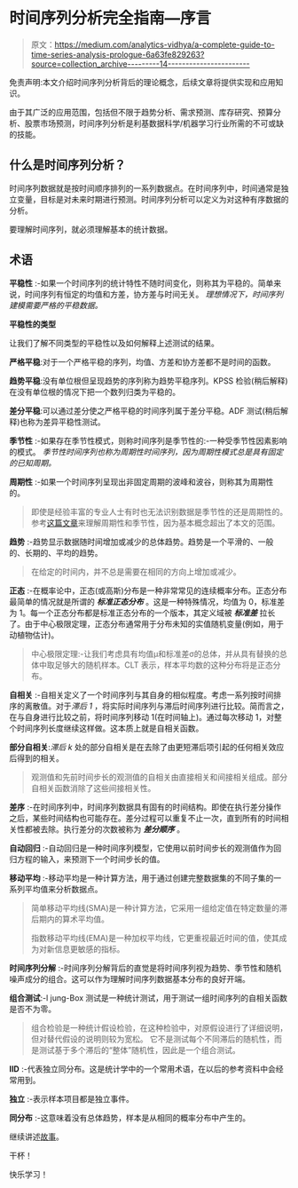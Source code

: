 # 时间序列分析完全指南—序言

> 原文：<https://medium.com/analytics-vidhya/a-complete-guide-to-time-series-analysis-prologue-6a63fe829263?source=collection_archive---------14----------------------->

免责声明:本文介绍时间序列分析背后的理论概念，后续文章将提供实现和应用知识。

由于其广泛的应用范围，包括但不限于趋势分析、需求预测、库存研究、预算分析、股票市场预测，时间序列分析是利基数据科学/机器学习行业所需的不可或缺的技能。

## 什么是时间序列分析？

时间序列数据就是按时间顺序排列的一系列数据点。在时间序列中，时间通常是独立变量，目标是对未来时期进行预测。时间序列分析可以定义为对这种有序数据的分析。

要理解时间序列，就必须理解基本的统计数据。

## 术语

**平稳性** :-如果一个时间序列的统计特性不随时间变化，则称其为平稳的。简单来说，时间序列有恒定的均值和方差，协方差与时间无关。
*理想情况下，时间序列建模需要严格的平稳数据。*

**平稳性的类型**

让我们了解不同类型的平稳性以及如何解释上述测试的结果。

**严格平稳**:对于一个严格平稳的序列，均值、方差和协方差都不是时间的函数。

**趋势平稳**:没有单位根但呈现趋势的序列称为趋势平稳序列。KPSS 检验(稍后解释)在没有单位根的情况下把一个数列归类为平稳的。

**差分平稳**:可以通过差分使之严格平稳的时间序列属于差分平稳。ADF 测试(稍后解释)也称为差异平稳性测试。

**季节性** :-如果存在季节性模式，则称时间序列是季节性的:-一种受季节性因素影响的模式。
*季节性时间序列也称为周期性时间序列，因为周期性模式总是具有固定的已知周期。*

**周期性** :-如果一个时间序列呈现出非固定周期的波峰和波谷，则称其为周期性的。

> 即使是经验丰富的专业人士有时也无法识别数据是季节性的还是周期性的。参考[这篇文章](https://robjhyndman.com/hyndsight/cyclicts/)来理解周期性和季节性，因为基本概念超出了本文的范围。

**趋势** :-趋势显示数据随时间增加或减少的总体趋势。趋势是一个平滑的、一般的、长期的、平均的趋势。

> 在给定的时间内，并不总是需要在相同的方向上增加或减少。

**正态** :-在概率论中，正态(或高斯)分布是一种非常常见的连续概率分布。正态分布最简单的情况就是所谓的 ***标准正态分布*** 。这是一种特殊情况，均值为 0，标准差为 1。每一个正态分布都是标准正态分布的一个版本，其定义域被 ***标准差*** 拉长了。由于中心极限定理，正态分布通常用于分布未知的实值随机变量(例如，用于动植物估计)。

> 中心极限定理:-让我们考虑具有均值μ和标准差σ的总体，并从具有替换的总体中取足够大的随机样本。CLT 表示，样本平均数的这种分布将是正态分布。

**自相关** :-自相关定义了一个时间序列与其自身的相似程度。考虑一系列按时间排序的离散值。对于*滞后 1* ，将实际时间序列与滞后时间序列进行比较。简而言之，在与自身进行比较之前，将时间序列移动 1(在时间轴上)。通过每次移动 1，对整个时间序列长度继续这样做。这本质上就是自相关函数。

**部分自相关**:*滞后 k* 处的部分自相关是在去除了由更短滞后项引起的任何相关效应后得到的相关。

> 观测值和先前时间步长的观测值的自相关由直接相关和间接相关组成。部分自相关函数消除了这些间接相关性。

**差序** :-在时间序列中，时间序列数据具有固有的时间结构。即使在执行差分操作之后，某些时间结构也可能存在。差分过程可以重复不止一次，直到所有的时间相关性都被去除。执行差分的次数被称为 ***差分顺序*** 。

**自动回归** :-自动回归是一种时间序列模型，它使用以前时间步长的观测值作为回归方程的输入，来预测下一个时间步长的值。

**移动平均** :-移动平均是一种计算方法，用于通过创建完整数据集的不同子集的一系列平均值来分析数据点。

> 简单移动平均线(SMA)是一种计算方法，它采用一组给定值在特定数量的滞后期内的算术平均值。
> 
> 指数移动平均线(EMA)是一种加权平均线，它更重视最近时间的值，使其成为对新信息更敏感的指标。

**时间序列分解** :-时间序列分解背后的直觉是将时间序列视为趋势、季节性和随机噪声成分的组合。这可以作为理解时间序列数据基本分布的良好开端。

**组合测试**:-l jung-Box 测试是一种统计测试，用于测试一组时间序列的自相关函数是否不为零。

> 组合检验是一种统计假设检验，在这种检验中，对原假设进行了详细说明，但对替代假设的说明则较为宽松。
> 它不是测试每个不同滞后的随机性，而是测试基于多个滞后的“整体”随机性，因此是一个组合测试。

**IID** :-代表独立同分布。这是统计学中的一个常用术语，在以后的参考资料中会经常用到。

**独立** :-表示样本项目都是独立事件。

**同分布** :-这意味着没有总体趋势，样本是从相同的概率分布中产生的。

继续讲述[故事](https://kumar-anant0308.medium.com/a-complete-guide-to-time-series-analysis-story-b56492c47a81)。

干杯！

快乐学习！